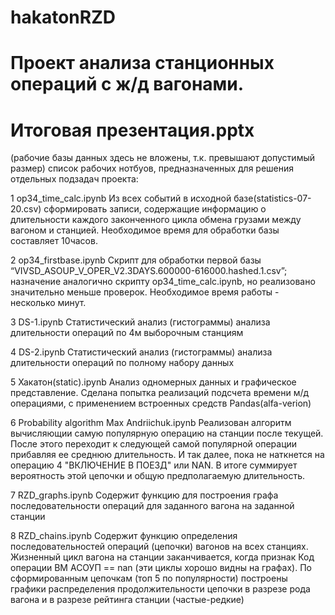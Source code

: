 # hakatonRZD
# Проект анализа станционных операций с ж/д вагонами.
# Итоговая презентация.pptx

(рабочие базы данных здесь не вложены, т.к. превышают допустимый размер)
список рабочих нотбуов, предназначенных для решения отдельных подзадач проекта:

 1
op34_time_calc.ipynb
Из всех событий в исходной базе(statistics-07-20.csv) сформировать записи, содержащие информацию о длительности каждого законченного цикла обмена грузами между вагоном и станцией. Необходимое время для обработки базы составляет 10часов.

2
op34_firstbase.ipynb
Скрипт для обработки первой базы “VIVSD_ASOUP_V_OPER_V2.3DAYS.600000-616000.hashed.1.csv”; 
назначение аналогично скрипту op34_time_calc.ipynb, но реализовано значительно меньше проверок. Необходимое время работы - несколько минут.

3
DS-1.ipynb
Статистический анализ (гистограммы) анализа длительности операций по 4м выборочным станциям

4
DS-2.ipynb
Статистический анализ (гистограммы) анализа длительности операций по полному набору данных

5
Хакатон(static).ipynb
Анализ одномерных данных и графическое представление. Сделана попытка реализаций подсчета времени м/д операциями, с применением встроенных средств Pandas(alfa-verion)

6
Probability algorithm Max Andriichuk.ipynb
Реализован алгоритм вычисляющии самую популярную операцию на станции после текущей. После этого переходит к следующей самой популярной операции прибавляя ее среднюю длительность. И так далее, пока не наткнется на операцию 4 "ВКЛЮЧЕНИЕ В ПОЕЗД" или NAN.  В итоге суммирует вероятность этой цепочки и общую предполагаемую длительность.

7
RZD_graphs.ipynb
Содержит функцию для построения графа последовательности операций для заданного вагона на заданной станции

8
RZD_chains.ipynb
Содержит функцию определения последовательностей операций (цепочки) вагонов на всех станциях. Жизненный цикл вагона на станции заканчивается, когда признак Код операции ВМ АСОУП == nan (эти циклы хорошо видны на графах).
По сформированным цепочкам (топ 5 по популярности) построены графики распределения продолжительности цепочки в разрезе рода вагона и в разрезе рейтинга станции (частые-редкие)
